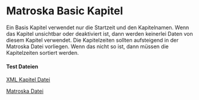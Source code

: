 # Matroska Basic Kapitel
Ein Basis Kapitel verwendet nur die Startzeit und den Kapitelnamen.
Wenn das Kapitel unsichtbar oder deaktiviert ist, dann werden keinerlei Daten von diesem Kapitel verwendet.
Die Kapitelzeiten sollten aufsteigend in der Matroska Datei vorliegen. Wenn das nicht so ist, dann müssen die Kapitelzeiten sortiert werden.

#### Test Dateien
[XML Kapitel Datei](https://github.com/hubblec4/Matroska-Playback/blob/master/files/BasicChapters/BasicChapters.xml)

[Matroska Datei](https://github.com/hubblec4/Matroska-Playback/blob/master/files/BasicChapters/BasicChapters.mkv)